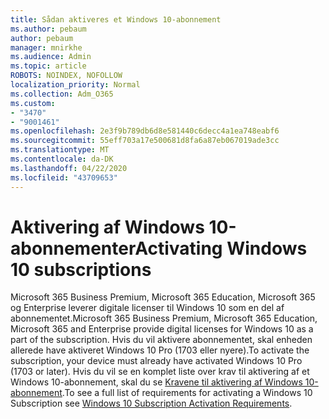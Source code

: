 ```yaml
---
title: Sådan aktiveres et Windows 10-abonnement
ms.author: pebaum
author: pebaum
manager: mnirkhe
ms.audience: Admin
ms.topic: article
ROBOTS: NOINDEX, NOFOLLOW
localization_priority: Normal
ms.collection: Adm_O365
ms.custom:
- "3470"
- "9001461"
ms.openlocfilehash: 2e3f9b789db6d8e581440c6decc4a1ea748eabf6
ms.sourcegitcommit: 55eff703a17e500681d8fa6a87eb067019ade3cc
ms.translationtype: MT
ms.contentlocale: da-DK
ms.lasthandoff: 04/22/2020
ms.locfileid: "43709653"
---
```

# <a name="activating-windows-10-subscriptions"></a><span data-ttu-id="9b74a-102">Aktivering af Windows 10-abonnementer</span><span class="sxs-lookup"><span data-stu-id="9b74a-102">Activating Windows 10 subscriptions</span></span>

<span data-ttu-id="9b74a-103">Microsoft 365 Business Premium, Microsoft 365 Education, Microsoft 365 og Enterprise leverer digitale licenser til Windows 10 som en del af abonnementet.</span><span class="sxs-lookup"><span data-stu-id="9b74a-103">Microsoft 365 Business Premium, Microsoft 365 Education, Microsoft 365 and Enterprise provide digital licenses for Windows 10 as a part of the subscription.</span></span> <span data-ttu-id="9b74a-104">Hvis du vil aktivere abonnementet, skal enheden allerede have aktiveret Windows 10 Pro (1703 eller nyere).</span><span class="sxs-lookup"><span data-stu-id="9b74a-104">To activate the subscription, your device must already have activated Windows 10 Pro (1703 or later).</span></span> <span data-ttu-id="9b74a-105">Hvis du vil se en komplet liste over krav til aktivering af et Windows 10-abonnement, skal du se [Kravene til aktivering af Windows 10-abonnement](https://docs.microsoft.com/windows/deployment/windows-10-subscription-activation#requirements).</span><span class="sxs-lookup"><span data-stu-id="9b74a-105">To see a full list of requirements for activating a Windows 10 Subscription see [Windows 10 Subscription Activation Requirements](https://docs.microsoft.com/windows/deployment/windows-10-subscription-activation#requirements).</span></span>
